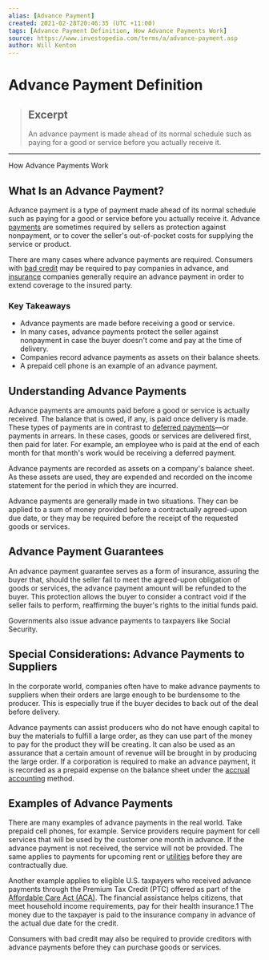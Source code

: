 ```yaml
---
alias: [Advance Payment]
created: 2021-02-28T20:46:35 (UTC +11:00)
tags: [Advance Payment Definition, How Advance Payments Work]
source: https://www.investopedia.com/terms/a/advance-payment.asp
author: Will Kenton
---
```


# Advance Payment Definition

> ## Excerpt
> An advance payment is made ahead of its normal schedule such as paying for a good or service before you actually receive it.

---

How Advance Payments Work
## What Is an Advance Payment?

Advance payment is a type of payment made ahead of its normal schedule such as paying for a good or service before you actually receive it. Advance [payments](https://www.investopedia.com/terms/p/payment.asp) are sometimes required by sellers as protection against nonpayment, or to cover the seller's out-of-pocket costs for supplying the service or product.

There are many cases where advance payments are required. Consumers with [bad credit](https://www.investopedia.com/terms/b/bad-credit.asp) may be required to pay companies in advance, and [insurance](https://www.investopedia.com/terms/i/insurance.asp) companies generally require an advance payment in order to extend coverage to the insured party.

### Key Takeaways

-   Advance payments are made before receiving a good or service.
-   In many cases, advance payments protect the seller against nonpayment in case the buyer doesn't come and pay at the time of delivery.
-   Companies record advance payments as assets on their balance sheets.
-   A prepaid cell phone is an example of an advance payment.

## Understanding Advance Payments

Advance payments are amounts paid before a good or service is actually received. The balance that is owed, if any, is paid once delivery is made. These types of payments are in contrast to [deferred payments](https://www.investopedia.com/terms/d/deferred-billing.asp)—or payments in arrears. In these cases, goods or services are delivered first, then paid for later. For example, an employee who is paid at the end of each month for that month's work would be receiving a deferred payment.

Advance payments are recorded as assets on a company's balance sheet. As these assets are used, they are expended and recorded on the income statement for the period in which they are incurred.

Advance payments are generally made in two situations. They can be applied to a sum of money provided before a contractually agreed-upon due date, or they may be required before the receipt of the requested goods or services.

## Advance Payment Guarantees

An advance payment guarantee serves as a form of insurance, assuring the buyer that, should the seller fail to meet the agreed-upon obligation of goods or services, the advance payment amount will be refunded to the buyer. This protection allows the buyer to consider a contract void if the seller fails to perform, reaffirming the buyer's rights to the initial funds paid.

Governments also issue advance payments to taxpayers like Social Security.

## Special Considerations: Advance Payments to Suppliers

In the corporate world, companies often have to make advance payments to suppliers when their orders are large enough to be burdensome to the producer. This is especially true if the buyer decides to back out of the deal before delivery.

Advance payments can assist producers who do not have enough capital to buy the materials to fulfill a large order, as they can use part of the money to pay for the product they will be creating. It can also be used as an assurance that a certain amount of revenue will be brought in by producing the large order. If a corporation is required to make an advance payment, it is recorded as a prepaid expense on the balance sheet under the [accrual accounting](https://www.investopedia.com/terms/a/accrualaccounting.asp) method.

## Examples of Advance Payments

There are many examples of advance payments in the real world. Take prepaid cell phones, for example. Service providers require payment for cell services that will be used by the customer one month in advance. If the advance payment is not received, the service will not be provided. The same applies to payments for upcoming rent or [utilities](https://www.investopedia.com/terms/u/utility.asp) before they are contractually due.

Another example applies to eligible U.S. taxpayers who received advance payments through the Premium Tax Credit (PTC) offered as part of the [Affordable Care Act (ACA)](https://www.investopedia.com/terms/a/affordable-care-act.asp). The financial assistance helps citizens, that meet household income requirements, pay for their health insurance.1 The money due to the taxpayer is paid to the insurance company in advance of the actual due date for the credit.

Consumers with bad credit may also be required to provide creditors with advance payments before they can purchase goods or services.
